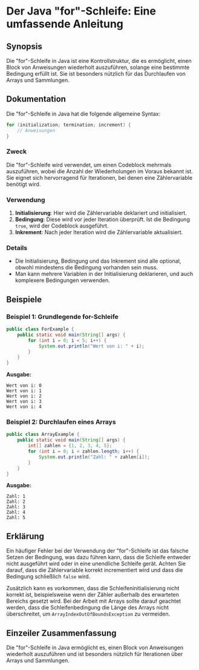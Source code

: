 <!--
Meta Description: # Der Java "for"-Schleife: Eine umfassende Anleitung ## Synopsis Die "for"-Schleife in Java ist eine Kontrollstruktur, die es ermöglicht, einen Block ...
Meta Keywords: die, wird, der, schleife, von
-->

# Der Java "for"-Schleife: Eine umfassende Anleitung

## Synopsis
Die "for"-Schleife in Java ist eine Kontrollstruktur, die es ermöglicht, einen Block von Anweisungen wiederholt auszuführen, solange eine bestimmte Bedingung erfüllt ist. Sie ist besonders nützlich für das Durchlaufen von Arrays und Sammlungen.

## Dokumentation
Die "for"-Schleife in Java hat die folgende allgemeine Syntax:

```java
for (initialization; termination; increment) {
    // Anweisungen
}
```

### Zweck
Die "for"-Schleife wird verwendet, um einen Codeblock mehrmals auszuführen, wobei die Anzahl der Wiederholungen im Voraus bekannt ist. Sie eignet sich hervorragend für Iterationen, bei denen eine Zählervariable benötigt wird.

### Verwendung
1. **Initialisierung**: Hier wird die Zählervariable deklariert und initialisiert.
2. **Bedingung**: Diese wird vor jeder Iteration überprüft. Ist die Bedingung `true`, wird der Codeblock ausgeführt.
3. **Inkrement**: Nach jeder Iteration wird die Zählervariable aktualisiert.

### Details
- Die Initialisierung, Bedingung und das Inkrement sind alle optional, obwohl mindestens die Bedingung vorhanden sein muss.
- Man kann mehrere Variablen in der Initialisierung deklarieren, und auch komplexere Bedingungen verwenden.

## Beispiele
### Beispiel 1: Grundlegende for-Schleife
```java
public class ForExample {
    public static void main(String[] args) {
        for (int i = 0; i < 5; i++) {
            System.out.println("Wert von i: " + i);
        }
    }
}
```
**Ausgabe:**
```
Wert von i: 0
Wert von i: 1
Wert von i: 2
Wert von i: 3
Wert von i: 4
```

### Beispiel 2: Durchlaufen eines Arrays
```java
public class ArrayExample {
    public static void main(String[] args) {
        int[] zahlen = {1, 2, 3, 4, 5};
        for (int i = 0; i < zahlen.length; i++) {
            System.out.println("Zahl: " + zahlen[i]);
        }
    }
}
```
**Ausgabe:**
```
Zahl: 1
Zahl: 2
Zahl: 3
Zahl: 4
Zahl: 5
```

## Erklärung
Ein häufiger Fehler bei der Verwendung der "for"-Schleife ist das falsche Setzen der Bedingung, was dazu führen kann, dass die Schleife entweder nicht ausgeführt wird oder in eine unendliche Schleife gerät. Achten Sie darauf, dass die Zählervariable korrekt incrementiert wird und dass die Bedingung schließlich `false` wird.

Zusätzlich kann es vorkommen, dass die Schleifeninitialisierung nicht korrekt ist, beispielsweise wenn der Zähler außerhalb des erwarteten Bereichs gesetzt wird. Bei der Arbeit mit Arrays sollte darauf geachtet werden, dass die Schleifenbedingung die Länge des Arrays nicht überschreitet, um `ArrayIndexOutOfBoundsException` zu vermeiden.

## Einzeiler Zusammenfassung
Die "for"-Schleife in Java ermöglicht es, einen Block von Anweisungen wiederholt auszuführen und ist besonders nützlich für Iterationen über Arrays und Sammlungen.
